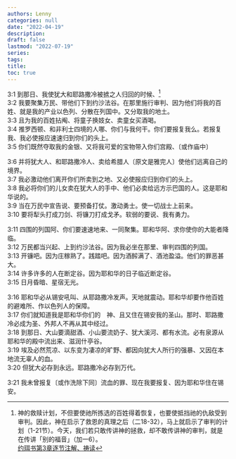 ```yaml
---
authors: Lenny
categories: null
date: "2022-04-19"
description: 
draft: false
lastmod: "2022-07-19"
series:
tags: 
title: 
toc: true
---
```


<!--more-->

3:1 到那日、我使犹大和耶路撒冷被掳之人归回的时候、[^1]  
3:2 我要聚集万民、带他们下到约沙法谷。在那里施行审判、因为他们将我的百姓、就是我的产业以色列、分散在列国中。又分取我的地土。  
3:3 且为我的百姓拈阄、将童子换妓女、卖童女买酒喝。  
3:4 推罗西顿、和非利士四境的人哪、你们与我何干。你们要报复我么。若报复我、我必使报应速速归到你们的头上。  
3:5 你们既然夺取我的金银、又将我可爱的宝物带入你们宫殿、〔或作庙中〕   
 
3:6 并将犹大人、和耶路撒冷人、卖给希腊人〔原文是雅完人〕使他们远离自己的境界。  
3:7 我必激动他们离开你们所卖到之地、又必使报应归到你们的头上。  
3:8 我必将你们的儿女卖在犹大人的手中、他们必卖给远方示巴国的人。这是耶和华说的。  
3:9 当在万民中宣告说、要预备打仗。激动勇士。使一切战士上前来。  
3:10 要将犁头打成刀剑、将镰刀打成戈矛。软弱的要说、我有勇力。  
 
3:11 四围的列国阿、你们要速速地来、一同聚集。耶和华阿、求你使你的大能者降临。  
3:12 万民都当兴起、上到约沙法谷。因为我必坐在那里、审判四围的列国。  
3:13 开镰吧。因为庄稼熟了。践踏吧。因为酒醡满了、酒池盈溢。他们的罪恶甚大。  
3:14 许多许多的人在断定谷。因为耶和华的日子临近断定谷。  
3:15 日月昏暗、星宿无光。  
 
3:16 耶和华必从锡安吼叫、从耶路撒冷发声。天地就震动。耶和华却要作他百姓的避难所、作以色列人的保障。  
3:17 你们就知道我是耶和华你们的　神、且又住在锡安我的圣山。那时、耶路撒冷必成为圣、外邦人不再从其中经过。  
3:18 到那日、大山要滴甜酒、小山要流奶子、犹大溪河、都有水流。必有泉源从耶和华的殿中流出来、滋润什亭谷。  
3:19 埃及必然荒凉、以东变为凄凉的旷野、都因向犹大人所行的强暴、又因在本地流无辜人的血。  
3:20 但犹大必存到永远。耶路撒冷必存到万代。  
 
3:21 我未曾报复〔或作洗除下同〕流血的罪、现在我要报复、因为耶和华住在锡安。  

[^1]: 神的救赎计划，不但要使祂所拣选的百姓得着恢复，也要使抵挡祂的仇敌受到审判。因此，神在启示了救恩的真理之后（二18-32），马上就启示了审判的计划（1-21节）。今天，我们若只敢传讲神的拯救，却不敢传讲神的审判，就是在传讲「别的福音」（加一6）。  
[约珥书第3章逐节注解、祷读](https://cmcbiblereading.com/2016/10/02/%e7%ba%a6%e7%8f%a5%e4%b9%a6%e7%ac%ac3%e7%ab%a0%e9%80%90%e8%8a%82%e6%b3%a8%e8%a7%a3%e3%80%81%e7%a5%b7%e8%af%bb/)
